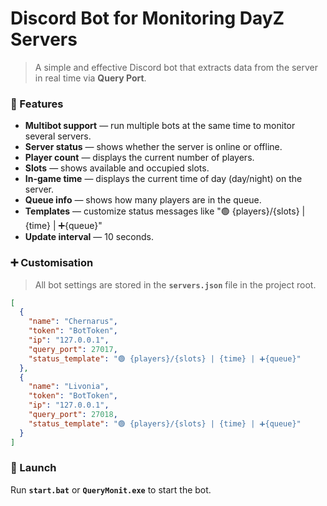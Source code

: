 # Discord Bot for Monitoring DayZ Servers
> A simple and effective Discord bot that extracts data from the server in real time via **Query Port**.



### 🚀 Features
- **Multibot support** — run multiple bots at the same time to monitor several servers.
- **Server status** — shows whether the server is online or offline.
- **Player count** — displays the current number of players.
- **Slots** — shows available and occupied slots.
- **In-game time** — displays the current time of day (day/night) on the server.
- **Queue info** — shows how many players are in the queue.
- **Templates** — customize status messages like "🟢 {players}/{slots} | {time} | ➕{queue}"
- **Update interval** — 10 seconds.

### ➕ Customisation
> All bot settings are stored in the **`servers.json`** file in the project root.

```json
[
  {
    "name": "Chernarus",
    "token": "BotToken",
    "ip": "127.0.0.1",
    "query_port": 27017,
    "status_template": "🟢 {players}/{slots} | {time} | ➕{queue}"
  },
  {
    "name": "Livonia",
    "token": "BotToken",
    "ip": "127.0.0.1",
    "query_port": 27018,
    "status_template": "🟢 {players}/{slots} | {time} | ➕{queue}"
  }
]
```

### 🎉 Launch
Run **`start.bat`** or **`QueryMonit.exe`** to start the bot.
